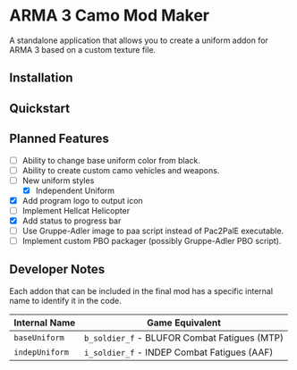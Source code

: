 # ARMA 3 Camo Mod Maker

A standalone application that allows you to create a uniform addon for ARMA 3 based on a custom texture file.

## Installation

## Quickstart

## Planned Features
- [ ] Ability to change base uniform color from black.
- [ ] Ability to create custom camo vehicles and weapons.
- [ ] New uniform styles
  - [x] Independent Uniform
- [x] Add program logo to output icon
- [ ] Implement Hellcat Helicopter
- [x] Add status to progress bar
- [ ] Use Gruppe-Adler image to paa script instead of Pac2PalE executable.
- [ ] Implement custom PBO packager (possibly Gruppe-Adler PBO script).

## Developer Notes
Each addon that can be included in the final mod has a specific internal name to identify it in the code.

| Internal Name   | Game Equivalent                                   |
|-----------------|---------------------------------------------------|
| `baseUniform`   | `b_soldier_f` - BLUFOR Combat Fatigues (MTP)      |
| `indepUniform`  | `i_soldier_f` - INDEP Combat Fatigues (AAF)       |
